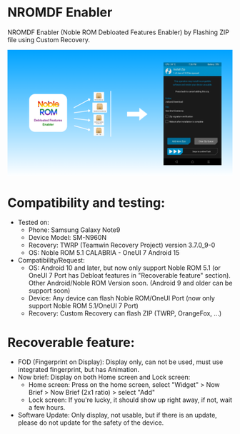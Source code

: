 # NROMDF Enabler
NROMDF Enabler (Noble ROM Debloated Features Enabler) by Flashing ZIP file using Custom Recovery.

![NROMDF Enabler Preview](https://github.com/HPinES-Tech/NROMDF-Enabler/blob/main/NROMDF%20Enabler%20preview.png)
# Compatibility and testing:
- Tested on:
  + Phone: Samsung Galaxy Note9
  + Device Model: SM-N960N
  + Recovery: TWRP (Teamwin Recovery Project) version 3.7.0_9-0
  + OS: Noble ROM 5.1 CALABRIA - OneUI 7 Android 15
- Compatibility/Request:
  + OS: Android 10 and later, but now only support Noble ROM 5.1 (or OneUI 7 Port has Debloat features in "Recoverable feature" section). Other Android/Noble ROM Version soon. (Android 9 and older can be support soon)
  + Device: Any device can flash Noble ROM/OneUI Port (now only support Noble ROM 5.1/OneUI 7 Port)
  + Recovery: Custom Recovery can flash ZIP (TWRP, OrangeFox, ...)
# Recoverable feature:
- FOD (Fingerprint on Display): Display only, can not be used, must use integrated fingerprint, but has Animation.
- Now brief: Display on both Home screen and Lock screen:
  + Home screen: Press on the home screen, select "Widget" > Now Brief > Now Brief (2x1 ratio) > select "Add"
  + Lock screen: If you're lucky, it should show up right away, if not, wait a few hours.
- Software Update: Only display, not usable, but if there is an update, please do not update for the safety of the device.

